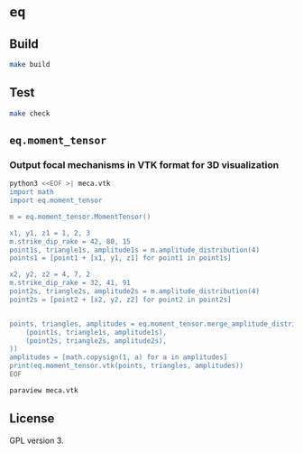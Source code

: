 # `eq`

## Build

```bash
make build
```

## Test

```bash
make check
```

## `eq.moment_tensor`

### Output focal mechanisms in VTK format for 3D visualization

```bash
python3 <<EOF >| meca.vtk
import math
import eq.moment_tensor

m = eq.moment_tensor.MomentTensor()

x1, y1, z1 = 1, 2, 3
m.strike_dip_rake = 42, 80, 15
point1s, triangle1s, amplitude1s = m.amplitude_distribution(4)
points1 = [point1 + [x1, y1, z1] for point1 in point1s]

x2, y2, z2 = 4, 7, 2
m.strike_dip_rake = 32, 41, 91
point2s, triangle2s, amplitude2s = m.amplitude_distribution(4)
point2s = [point2 + [x2, y2, z2] for point2 in point2s]


points, triangles, amplitudes = eq.moment_tensor.merge_amplitude_distributions((
    (point1s, triangle1s, amplitude1s),
    (point2s, triangle2s, amplitude2s),
))
amplitudes = [math.copysign(1, a) for a in amplitudes]
print(eq.moment_tensor.vtk(points, triangles, amplitudes))
EOF

paraview meca.vtk
```

## License

GPL version 3.
